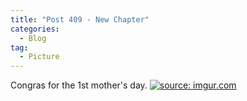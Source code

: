 ```yaml
---
title: "Post 409 - New Chapter"
categories:
  - Blog
tag:
  - Picture
---
```


Congras for the 1st mother's day.
<a href="https://imgur.com/ES75SMR"><img src="https://i.imgur.com/ES75SMR.jpeg" title="source: imgur.com" /></a>

